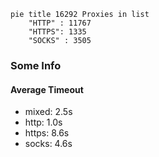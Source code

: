 
```mermaid
pie title 16292 Proxies in list
    "HTTP" : 11767
    "HTTPS": 1335
    "SOCKS" : 3505
```

### Some Info
#### Average Timeout

- mixed: 2.5s
- http: 1.0s
- https: 8.6s
- socks: 4.6s
